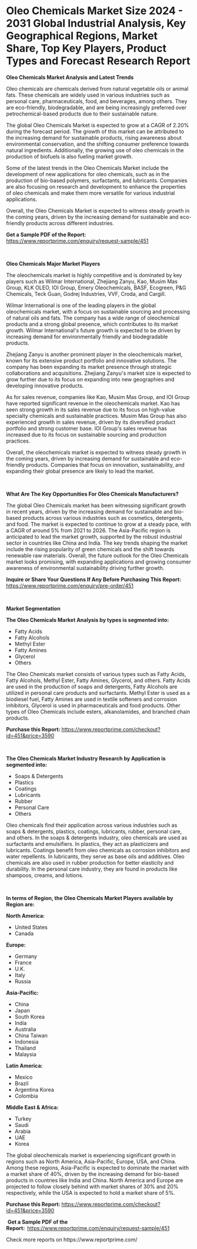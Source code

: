 <p><h1>Oleo Chemicals Market Size 2024 - 2031 Global Industrial Analysis, Key Geographical Regions, Market Share, Top Key Players, Product Types and Forecast Research Report</h1></p><p><strong>Oleo Chemicals Market Analysis and Latest Trends</strong></p>
<p><p>Oleo chemicals are chemicals derived from natural vegetable oils or animal fats. These chemicals are widely used in various industries such as personal care, pharmaceuticals, food, and beverages, among others. They are eco-friendly, biodegradable, and are being increasingly preferred over petrochemical-based products due to their sustainable nature.</p><p>The global Oleo Chemicals Market is expected to grow at a CAGR of 2.20% during the forecast period. The growth of this market can be attributed to the increasing demand for sustainable products, rising awareness about environmental conservation, and the shifting consumer preference towards natural ingredients. Additionally, the growing use of oleo chemicals in the production of biofuels is also fueling market growth.</p><p>Some of the latest trends in the Oleo Chemicals Market include the development of new applications for oleo chemicals, such as in the production of bio-based polymers, surfactants, and lubricants. Companies are also focusing on research and development to enhance the properties of oleo chemicals and make them more versatile for various industrial applications.</p><p>Overall, the Oleo Chemicals Market is expected to witness steady growth in the coming years, driven by the increasing demand for sustainable and eco-friendly products across different industries.</p></p>
<p><strong>Get a Sample PDF of the Report:&nbsp;</strong> <a href="https://www.reportprime.com/enquiry/request-sample/451">https://www.reportprime.com/enquiry/request-sample/451</a></p>
<p>&nbsp;</p>
<p><strong>Oleo Chemicals Major Market Players</strong></p>
<p><p>The oleochemicals market is highly competitive and is dominated by key players such as Wilmar International, Zhejiang Zanyu, Kao, Musim Mas Group, KLK OLEO, IOI Group, Emery Oleochemicals, BASF, Ecogreen, P&G Chemicals, Teck Guan, Godrej Industries, VVF, Croda, and Cargill.</p><p>Wilmar International is one of the leading players in the global oleochemicals market, with a focus on sustainable sourcing and processing of natural oils and fats. The company has a wide range of oleochemical products and a strong global presence, which contributes to its market growth. Wilmar International's future growth is expected to be driven by increasing demand for environmentally friendly and biodegradable products.</p><p>Zhejiang Zanyu is another prominent player in the oleochemicals market, known for its extensive product portfolio and innovative solutions. The company has been expanding its market presence through strategic collaborations and acquisitions. Zhejiang Zanyu's market size is expected to grow further due to its focus on expanding into new geographies and developing innovative products.</p><p>As for sales revenue, companies like Kao, Musim Mas Group, and IOI Group have reported significant revenue in the oleochemicals market. Kao has seen strong growth in its sales revenue due to its focus on high-value specialty chemicals and sustainable practices. Musim Mas Group has also experienced growth in sales revenue, driven by its diversified product portfolio and strong customer base. IOI Group's sales revenue has increased due to its focus on sustainable sourcing and production practices.</p><p>Overall, the oleochemicals market is expected to witness steady growth in the coming years, driven by increasing demand for sustainable and eco-friendly products. Companies that focus on innovation, sustainability, and expanding their global presence are likely to lead the market.</p></p>
<p>&nbsp;</p>
<p><strong>What Are The Key Opportunities For Oleo Chemicals Manufacturers?</strong></p>
<p><p>The global Oleo Chemicals market has been witnessing significant growth in recent years, driven by the increasing demand for sustainable and bio-based products across various industries such as cosmetics, detergents, and food. The market is expected to continue to grow at a steady pace, with a CAGR of around 5% from 2021 to 2026. The Asia-Pacific region is anticipated to lead the market growth, supported by the robust industrial sector in countries like China and India. The key trends shaping the market include the rising popularity of green chemicals and the shift towards renewable raw materials. Overall, the future outlook for the Oleo Chemicals market looks promising, with expanding applications and growing consumer awareness of environmental sustainability driving further growth.</p></p>
<p><strong>Inquire or Share Your Questions If Any Before Purchasing This Report:</strong> <a href="https://www.reportprime.com/enquiry/pre-order/451">https://www.reportprime.com/enquiry/pre-order/451</a></p>
<p>&nbsp;</p>
<p><strong>Market Segmentation</strong></p>
<p><strong>The Oleo Chemicals Market Analysis by types is segmented into:</strong></p>
<p><ul><li>Fatty Acids</li><li>Fatty Alcohols</li><li>Methyl Ester</li><li>Fatty Amines</li><li>Glycerol</li><li>Others</li></ul></p>
<p><p>The Oleo Chemicals market consists of various types such as Fatty Acids, Fatty Alcohols, Methyl Ester, Fatty Amines, Glycerol, and others. Fatty Acids are used in the production of soaps and detergents, Fatty Alcohols are utilized in personal care products and surfactants. Methyl Ester is used as a biodiesel fuel, Fatty Amines are used in textile softeners and corrosion inhibitors, Glycerol is used in pharmaceuticals and food products. Other types of Oleo Chemicals include esters, alkanolamides, and branched chain products.</p></p>
<p><strong>Purchase this Report:&nbsp;</strong><a href="https://www.reportprime.com/checkout?id=451&price=3590">https://www.reportprime.com/checkout?id=451&price=3590</a></p>
<p>&nbsp;</p>
<p><strong>The Oleo Chemicals Market Industry Research by Application is segmented into:</strong></p>
<p><ul><li>Soaps & Detergents</li><li>Plastics</li><li>Coatings</li><li>Lubricants</li><li>Rubber</li><li>Personal Care</li><li>Others</li></ul></p>
<p><p>Oleo chemicals find their application across various industries such as soaps & detergents, plastics, coatings, lubricants, rubber, personal care, and others. In the soaps & detergents industry, oleo chemicals are used as surfactants and emulsifiers. In plastics, they act as plasticizers and lubricants. Coatings benefit from oleo chemicals as corrosion inhibitors and water repellents. In lubricants, they serve as base oils and additives. Oleo chemicals are also used in rubber production for better elasticity and durability. In the personal care industry, they are found in products like shampoos, creams, and lotions.</p></p>
<p>&nbsp;</p>
<p><strong>In terms of Region, the Oleo Chemicals Market Players available by Region are:</strong></p>
<p>
    <p> <strong> North America: </strong>
        <ul>
            <li>United States</li>
            <li>Canada</li>
        </ul>
        </p> 
    <p> <strong> Europe: </strong>
        <ul>
            <li>Germany</li>
            <li>France</li>
            <li>U.K.</li>
            <li>Italy</li>
            <li>Russia</li>
        </ul>
        </p> 
    <p> <strong> Asia-Pacific: </strong>
        <ul>
            <li>China</li>
            <li>Japan</li>
            <li>South Korea</li>
            <li>India</li>
            <li>Australia</li>
            <li>China Taiwan</li>
            <li>Indonesia</li>
            <li>Thailand</li>
            <li>Malaysia</li>
        </ul>
        </p> 
    <p> <strong> Latin America: </strong>
        <ul>
            <li>Mexico</li>
            <li>Brazil</li>
            <li>Argentina Korea</li>
            <li>Colombia</li>
        </ul>
        </p> 
    <p> <strong> Middle East & Africa: </strong>
        <ul>
            <li>Turkey</li>
            <li>Saudi</li>
            <li>Arabia</li>
            <li>UAE</li>
            <li>Korea</li>
        </ul>
    </p>
    </p>
<p><p>The global oleochemicals market is experiencing significant growth in regions such as North America, Asia-Pacific, Europe, USA, and China. Among these regions, Asia-Pacific is expected to dominate the market with a market share of 40%, driven by the increasing demand for bio-based products in countries like India and China. North America and Europe are projected to follow closely behind with market shares of 30% and 20% respectively, while the USA is expected to hold a market share of 5%.</p></p>
<p><strong>Purchase this Report: </strong><a href="https://www.reportprime.com/checkout?id=451&price=3590">https://www.reportprime.com/checkout?id=451&price=3590</a></p>
<p>&nbsp;<strong>Get a Sample PDF of the Report:&nbsp;&nbsp;</strong><a href="https://www.reportprime.com/enquiry/request-sample/451">https://www.reportprime.com/enquiry/request-sample/451</a></p>
<p><strong></strong></p>
<p>Check more reports on https://www.reportprime.com/</p>